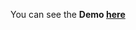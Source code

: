 You can see the **Demo [here](https://gizemnkorkmaz.github.io/javascript30/10%20-%20Hold%20Shift%20and%20Check%20Checkboxes/index.html)**
